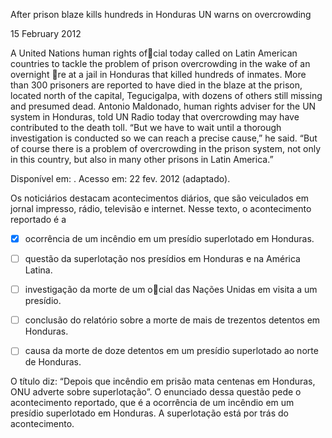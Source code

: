 

After prison blaze kills hundreds in Honduras UN warns on overcrowding

15 February 2012

A United Nations human rights ofcial today called on Latin American countries to tackle the problem of prison overcrowding in the wake of an overnight re at a jail in Honduras that killed hundreds of inmates. More than 300 prisoners are reported to have died in the blaze at the prison, located north of the capital, Tegucigalpa, with dozens of others still missing and presumed dead. Antonio Maldonado, human rights adviser for the UN system in Honduras, told UN Radio today that overcrowding may have contributed to the death toll. “But we have to wait until a thorough investigation is conducted so we can reach a precise cause,” he said. “But of course there is a problem of overcrowding in the prison system, not only in this country, but also in many other prisons in Latin America.”

Disponível em: . Acesso em: 22 fev. 2012 (adaptado).

Os noticiários destacam acontecimentos diários, que são veiculados em jornal impresso, rádio, televisão e internet. Nesse texto, o acontecimento reportado é a



- [x] ocorrência de um incêndio em um presídio superlotado em Honduras.
- [ ] questão da superlotação nos presídios em Honduras e na América Latina.
- [ ] investigação da morte de um ocial das Nações Unidas em visita a um presídio.
- [ ] conclusão do relatório sobre a morte de mais de trezentos detentos em Honduras.
- [ ] causa da morte de doze detentos em um presídio superlotado ao norte de Honduras.


O título diz: “Depois que incêndio em prisão mata centenas em Honduras, ONU adverte sobre superlotação”. O enunciado dessa questão pede o acontecimento reportado, que é a ocorrência de um incêndio em um presídio superlotado em Honduras. A superlotação está por trás do acontecimento.

        